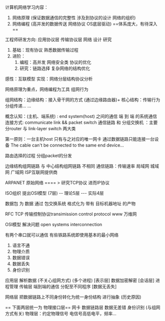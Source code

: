 计算机网络学习内容：
1. 网络原理 (保证数据通信的完整性   涉及到协议的设计  网络的组织)
2. 网络编程 (高并发的数据传送  网络协议 OS底层驱动)
   ==体系庞大，有待深入==

工程师研发方向: 应用协议层 传输协议层
网络  设计  研究

1. 基础：现有协议 熟悉数据传输过程
2. 进阶：
   1. 编程：高并发 网络安全类 协议的优化
   2. 研究：链路选择 复杂网络的结构优化

感性：互联模型
实现：网络分层结构协议分析

网络原理为重点，网络编程为工具  组网行为

组网结构：边缘结构：接入骨干网的方式 (通过边缘路由器)+
         核心结构：传输行为  分组传递... ...

概念认知：(主机、端系统) : end system(host) 之间的通信
    端  到  端 的系统通信 连接方式:    communicate link && packet switch 
    通信链路  和  分组交换机 ：主要分router 与 link-layer switch 两大类

第一原则：一台主机host 只有与之对应的唯一网卡 通过数据链路只能连接一台设备
The cable can't be connected to the same end device...

路由选择的过程  分组packet的分发

边缘结构组网链路  与  中心结构组网链路  不相同
通信链路：传输速率    局域网   城域网   广域网  ISP互联网提供商

ARPANET  原始网络  ==== >  研究TCP协议  进而IP协议

ISO组织  提出OSI模型 (7层)  -- 理论5层   --- 实际4层

数据包 为  数据  通过  包交换系统 格式化为  带有  目标机器地址  的产物

RFC  TCP 传输控制协议transimission control protocol   www 万维网

OSI模型  解决问题 open systems interconnection

有两个串口就可以通信
有些铁路系统即使用基本的最小网络

1. 语言不通
2. 物理介质
3. 数据错误
4. 数据丢失
5. 身份识别


应用层  解析数据 (不关心组网方式)  (多个进程)
[表示层]  数据加密解密
[会话层]  进程管理
传输层  端到端的通信  分配至不同程序  [数据无丢失]

网络层  把数据链路上不同身份转化为统一身份结构 进行抽象  (历史原因)

== 下面两层统一为 物理接口层== 网卡
数据链路层  数据无差错  身份识别  (与组网方式有关)
物理层：约定物理信号   电信号高低电平，频率...


